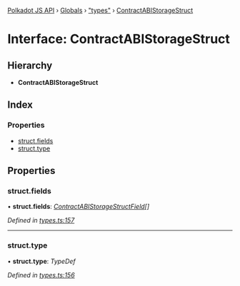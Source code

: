 [Polkadot JS API](../README.md) › [Globals](../globals.md) › ["types"](../modules/_types_.md) › [ContractABIStorageStruct](_types_.contractabistoragestruct.md)

# Interface: ContractABIStorageStruct

## Hierarchy

* **ContractABIStorageStruct**

## Index

### Properties

* [struct.fields](_types_.contractabistoragestruct.md#struct.fields)
* [struct.type](_types_.contractabistoragestruct.md#struct.type)

## Properties

###  struct.fields

• **struct.fields**: *[ContractABIStorageStructField](_types_.contractabistoragestructfield.md)[]*

*Defined in [types.ts:157](https://github.com/polkadot-js/api/blob/b8d7f4803b/packages/api-contract/src/types.ts#L157)*

___

###  struct.type

• **struct.type**: *TypeDef*

*Defined in [types.ts:156](https://github.com/polkadot-js/api/blob/b8d7f4803b/packages/api-contract/src/types.ts#L156)*
